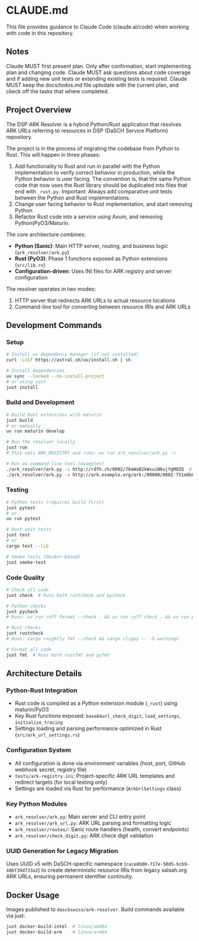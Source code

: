 # CLAUDE.md

This file provides guidance to Claude Code (claude.ai/code) when working with code in this repository.


## Notes
Claude MUST first present plan. Only after confirmation, start implementing plan and changing code.
Claude MUST ask questions about code coverage and if adding new unit tests or extending existing tests is required.
Claude MUST keep the docs/todos.md file uptodate with the current plan, and ckeck off the tasks that where completed.

## Project Overview

The DSP ARK Resolver is a hybrid Python/Rust application that resolves ARK URLs referring to resources in
DSP (DaSCH Service Platform) repository.

The project is in the process of migrating the codebase from Python to Rust. This will happen in three phases:

1. Add functionality to Rust and run in parallel with the Python implementation to verify correct behavior in production,
   while the Python behavior is user facing. The convention is, that the same Python code that now uses the Rust library
   should be duplicated into files that end with `_rust.py`. Important: Always add comparative unit tests between the
   Python and Rust implementations.
2. Change user facing behavior to Rust implementation, and start removing Python.
3. Refactor Rust code into a service using Axum, and removing Python(PyO3/Maturin.

The core architecture combines:

- **Python (Sanic)**: Main HTTP server, routing, and business logic (`ark_resolver/ark.py`)
- **Rust (PyO3)**: Phase 1 functions exposed as Python extensions (`src/lib.rs`)
- **Configuration-driven**: Uses INI files for ARK registry and server configuration

The resolver operates in two modes:
1. HTTP server that redirects ARK URLs to actual resource locations
2. Command-line tool for converting between resource IRIs and ARK URLs

## Development Commands

### Setup
```bash
# Install uv dependency manager (if not installed)
curl -LsSf https://astral.sh/uv/install.sh | sh

# Install dependencies
uv sync --locked --no-install-project
# or using just
just install
```

### Build and Development
```bash
# Build Rust extensions with maturin
just build
# or manually
uv run maturin develop

# Run the resolver locally
just run
# This sets ARK_REGISTRY and runs: uv run ark_resolver/ark.py -s

# Run as command-line tool (examples)
./ark_resolver/ark.py -i http://rdfh.ch/0002/70aWaB2kWsuiN6ujYgM0ZQ  # IRI to ARK
./ark_resolver/ark.py -a http://ark.example.org/ark:/00000/0002-751e0b8a-6  # ARK redirect
```

### Testing
```bash
# Python tests (requires build first)
just pytest
# or
uv run pytest

# Rust unit tests
just test
# or
cargo test --lib

# Smoke tests (Docker-based)
just smoke-test
```

### Code Quality
```bash
# Check all code
just check  # Runs both rustcheck and pycheck

# Python checks
just pycheck
# Runs: uv run ruff format --check . && uv run ruff check . && uv run pyright

# Rust checks  
just rustcheck
# Runs: cargo +nightly fmt --check && cargo clippy -- -D warnings

# Format all code
just fmt  # Runs both rustfmt and pyfmt
```

## Architecture Details

### Python-Rust Integration
- Rust code is compiled as a Python extension module (`_rust`) using maturin/PyO3
- Key Rust functions exposed: `base64url_check_digit`, `load_settings`, `initialize_tracing`
- Settings loading and parsing performance optimized in Rust (`src/ark_url_settings.rs`)

### Configuration System  
- All configuration is done via environment variables (host, port, GitHub webhook secret, registry file)
- `tests/ark-registry.ini`: Project-specific ARK URL templates and redirect targets (for local testing only)
- Settings are loaded via Rust for performance (`ArkUrlSettings` class)

### Key Python Modules
- `ark_resolver/ark.py`: Main server and CLI entry point
- `ark_resolver/ark_url.py`: ARK URL parsing and formatting logic  
- `ark_resolver/routes/`: Sanic route handlers (health, convert endpoints)
- `ark_resolver/check_digit.py`: ARK check digit validation

### UUID Generation for Legacy Migration
Uses UUID v5 with DaSCH-specific namespace (`cace8b00-717e-50d5-bcb9-486f39d733a2`) to create deterministic resource IRIs from legacy salsah.org ARK URLs, ensuring permanent identifier continuity.

## Docker Usage
Images published to `daschswiss/ark-resolver`. Build commands available via just:
```bash
just docker-build-intel  # linux/amd64
just docker-build-arm    # linux/arm64  
```
